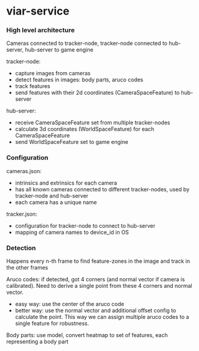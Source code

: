 # viar-service

### High level architecture
Cameras connected to tracker-node, tracker-node connected to hub-server, hub-server to game engine

tracker-node:
- capture images from cameras
- detect features in images: body parts, aruco codes
- track features
- send features with their 2d coordinates (CameraSpaceFeature) to hub-server

hub-server:
- receive CameraSpaceFeature set from multiple tracker-nodes
- calculate 3d coordinates (WorldSpaceFeature) for each CameraSpaceFeature
- send WorldSpaceFeature set to game engine

### Configuration
cameras.json: 
- intrinsics and extrinsics for each camera
- has all known cameras connected to different tracker-nodes, used by tracker-node and hub-server
- each camera has a unique name

tracker.json:
- configuration for tracker-node to connect to hub-server
- mapping of camera names to device_id in OS

### Detection
Happens every n-th frame to find feature-zones in the image and track in the other frames

Aruco codes: if detected, got 4 corners (and normal vector if camera is calibrated).
Need to derive a single point from these 4 corners and normal vector.
- easy way: use the center of the aruco code
- better way: use the normal vector and additional offset config to calculate the point. This way we can assign multiple aruco codes to a single feature for robustness.
  
Body parts: use model, convert heatmap to set of features, each representing a body part
    
